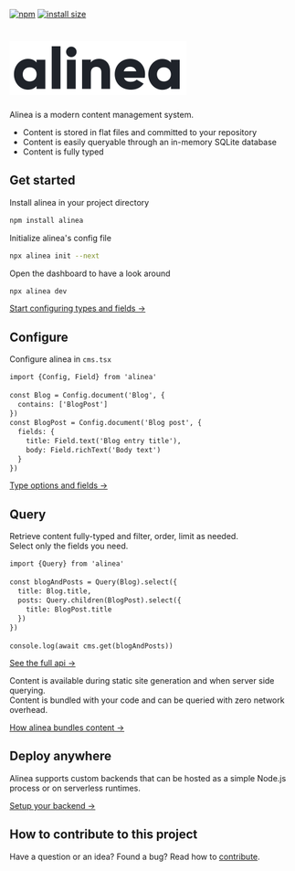 [![npm](https://img.shields.io/npm/v/alinea.svg)](https://npmjs.org/package/alinea)
[![install size](https://packagephobia.com/badge?p=alinea)](https://packagephobia.com/result?p=alinea)

# [![Alinea CMS logo](https://github.com/alineacms/alinea/raw/HEAD/apps/web/public/logo.svg)](https://alinea.sh)

Alinea is a modern content management system.

- Content is stored in flat files and committed to your repository
- Content is easily queryable through an in-memory SQLite database
- Content is fully typed

## Get started

Install alinea in your project directory

```sh
npm install alinea
```

Initialize alinea's config file

```sh
npx alinea init --next
```

Open the dashboard to have a look around

```sh
npx alinea dev
```

[Start configuring types and fields →](https://alinea.sh/docs/configuration)

## Configure

Configure alinea in `cms.tsx`

```tsx
import {Config, Field} from 'alinea'

const Blog = Config.document('Blog', {
  contains: ['BlogPost']
})
const BlogPost = Config.document('Blog post', {
  fields: {
    title: Field.text('Blog entry title'),
    body: Field.richText('Body text')
  }
})
```

[Type options and fields →](https://alinea.sh/docs/configuration)

## Query

Retrieve content fully-typed and filter, order, limit as needed.  
Select only the fields you need.

```tsx
import {Query} from 'alinea'

const blogAndPosts = Query(Blog).select({
  title: Blog.title,
  posts: Query.children(BlogPost).select({
    title: BlogPost.title
  })
})

console.log(await cms.get(blogAndPosts))
```

[See the full api →](https://alinea.sh/docs/content/query)

Content is available during static site generation and when server side querying.  
Content is bundled with your code and can be queried with zero network overhead.

[How alinea bundles content →](https://alinea.sh/docs/content)

## Deploy anywhere

Alinea supports custom backends that can be hosted as a simple Node.js process or on serverless runtimes.

[Setup your backend →](https://alinea.sh/docs/deploy)

## How to contribute to this project

Have a question or an idea? Found a bug? Read how to [contribute](contributing.md).
